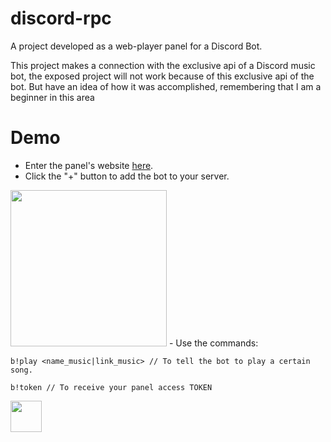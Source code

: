# discord-rpc
A project developed as a web-player panel for a Discord Bot.

This project makes a connection with the exclusive api of a Discord music bot, the exposed project will not work because of this exclusive api of the bot. But have an idea of how it was accomplished, remembering that I am a beginner in this area

# Demo
- Enter the panel's website <a href="" target="_blanck">here</a>.
- Click the "+" button to add the bot to your server.
 <img height="250" src="https://i.imgur.com/PaT4jAU.png"/>
- Use the commands:</br>

```
b!play <name_music|link_music> // To tell the bot to play a certain song.
```
```
b!token // To receive your panel access TOKEN
```

<img height="50" src="https://i.imgur.com/cKRdZ6N.png"/>
